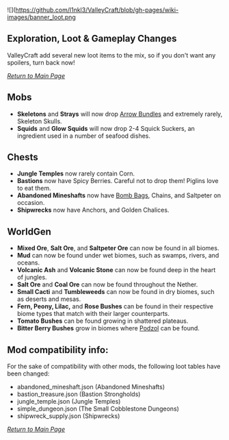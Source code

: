 ![](https://github.com/l1nkl3/ValleyCraft/blob/gh-pages/wiki-images/banner_loot.png

## Exploration, Loot & Gameplay Changes

ValleyCraft add several new loot items to the mix, so if you don't want any spoilers, turn back now!

_[Return to Main Page](https://github.com/l1nkl3/ValleyCraft/blob/gh-pages/docs/index.md)_

## Mobs

* **Skeletons** and **Strays** will now drop [Arrow Bundles](https://github.com/l1nkl3/ValleyCraftWiki/blob/gh-pages/docs/tools.md) and extremely rarely, Skeleton Skulls.
* **Squids** and **Glow Squids** will now drop 2-4 Squick Suckers, an ingredient used in a number of seafood dishes.

## Chests
* **Jungle Temples** now rarely contain Corn.
* **Bastions** now have Spicy Berries. Careful not to drop them! Piglins love to eat them.
* **Abandoned Mineshafts** now have [Bomb Bags](https://github.com/l1nkl3/ValleyCraftWiki/blob/gh-pages/docs/tools.md), Chains, and Saltpeter on occasion.
* **Shipwrecks** now have Anchors, and Golden Chalices.

## WorldGen
* **Mixed Ore**, **Salt Ore**, and **Saltpeter Ore** can now be found in all biomes.
* **Mud** can now be found under wet biomes, such as swamps, rivers, and oceans.
* **Volcanic Ash** and **Volcanic Stone** can now be found deep in the heart of jungles.
* **Salt Ore** and **Coal Ore** can now be found throughout the Nether.
* **Small Cacti** and **Tumbleweeds** can now be found in dry biomes, such as deserts and mesas.
* **Fern, Peony, Lilac,** and **Rose Bushes** can be found in their respective biome types that match with their larger counterparts.
* **Tomato Bushes** can be found growing in shattered plateaus.
* **Bitter Berry Bushes** grow in biomes where [Podzol](https://minecraft.fandom.com/wiki/Podzol) can be found.

## Mod compatibility info:
For the sake of compatibility with other mods, the following loot tables have been changed:
* abandoned_mineshaft.json (Abandoned Mineshafts)
* bastion_treasure.json (Bastion Strongholds)
* jungle_temple.json (Jungle Temples)
* simple_dungeon.json (The Small Cobblestone Dungeons)
* shipwreck_supply.json (Shipwrecks)

_[Return to Main Page](https://github.com/l1nkl3/ValleyCraft/blob/gh-pages/docs/index.md)_
